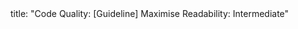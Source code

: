 <frontmatter>
title: "Code Quality: [Guideline] Maximise Readability: Intermediate"
</frontmatter>

<include src="container-inPage-asFlat.md" boilerplate />